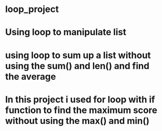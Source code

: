 # loop_project
# Using loop to manipulate list
# using loop to sum up a list without using the sum() and len() and find the average
# In this project i used for loop with if function to find the maximum score without using the max() and min()

